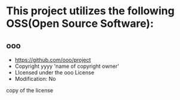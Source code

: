# This project utilizes the following OSS(Open Source Software):

## ooo
- https://github.com/ooo/project
- Copyright yyyy 'name of copyright owner'
- LIcensed under the ooo License
- Modification: No

copy of the license
